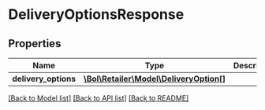 # DeliveryOptionsResponse

## Properties
Name | Type | Description | Notes
------------ | ------------- | ------------- | -------------
**delivery_options** | [**\Bol\Retailer\Model\DeliveryOption[]**](DeliveryOption.md) |  | 

[[Back to Model list]](../README.md#documentation-for-models) [[Back to API list]](../README.md#documentation-for-api-endpoints) [[Back to README]](../README.md)


